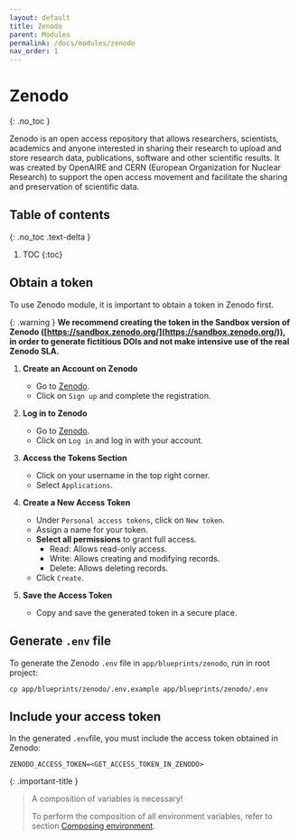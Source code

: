 ```yaml
---
layout: default
title: Zenodo
parent: Modules
permalink: /docs/modules/zenodo
nav_order: 1
---
```


# Zenodo
{: .no_toc }

Zenodo is an open access repository that allows researchers, scientists, academics and anyone interested in sharing their research to upload and store research data, publications, software and other scientific results. It was created by OpenAIRE and CERN (European Organization for Nuclear Research) to support the open access movement and facilitate the sharing and preservation of scientific data.

## Table of contents
{: .no_toc .text-delta }

1. TOC
{:toc}

## Obtain a token

To use Zenodo module, it is important to obtain a token in Zenodo first.

{: .warning }
**We recommend creating the token in the Sandbox version of Zenodo ([https://sandbox.zenodo.org/](https://sandbox.zenodo.org/)), in order to generate fictitious DOIs 
and not make intensive use of the real Zenodo SLA.**

1. **Create an Account on Zenodo**
   - Go to [Zenodo](https://sandbox.zenodo.org/).
   - Click on `Sign up` and complete the registration.

2. **Log in to Zenodo**
   - Go to [Zenodo](https://sandbox.zenodo.org/).
   - Click on `Log in` and log in with your account.

3. **Access the Tokens Section**
   - Click on your username in the top right corner.
   - Select `Applications`.

4. **Create a New Access Token**
   - Under `Personal access tokens`, click on `New token`.
   - Assign a name for your token.
   - **Select all permissions** to grant full access.
     - Read: Allows read-only access.
     - Write: Allows creating and modifying records.
     - Delete: Allows deleting records.
   - Click `Create`.

5. **Save the Access Token**
   - Copy and save the generated token in a secure place.

## Generate `.env` file

To generate the Zenodo `.env` file in `app/blueprints/zenodo`, run in root project:

```
cp app/blueprints/zenodo/.env.example app/blueprints/zenodo/.env
```

## Include your access token

In the generated `.env`file, you must include the access token obtained in Zenodo:

```
ZENODO_ACCESS_TOKEN=<GET_ACCESS_TOKEN_IN_ZENODO>
```

{: .important-title }
> A composition of variables is necessary!
>
> To perform the composition of all environment variables, refer to section [Composing environment]({{site.baseurl}}/docs/rosemary/extending_uvlhub/composing_environment).
